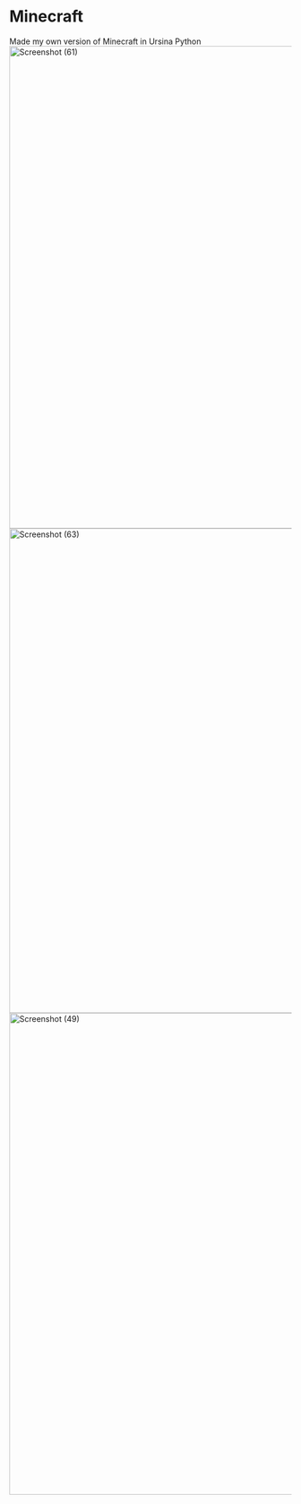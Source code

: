 # Minecraft
Made my own version of Minecraft in Ursina Python
<img width="1537" height="861" alt="Screenshot (61)" src="https://github.com/user-attachments/assets/6f5b34c2-f57c-4824-9c5b-1ea19be926c6" />
<img width="1518" height="865" alt="Screenshot (63)" src="https://github.com/user-attachments/assets/8023fa2c-c7ec-42f2-a656-613a0d0cfadb" />
<img width="1527" height="860" alt="Screenshot (49)" src="https://github.com/user-attachments/assets/ffcfffe1-a82d-49dd-b293-93e46c914157" />
